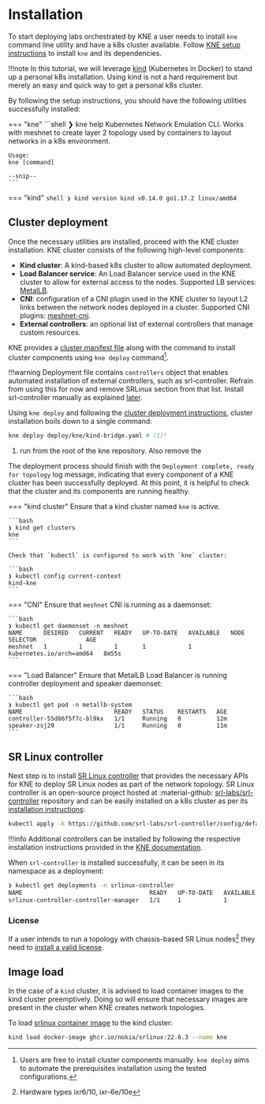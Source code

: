 # Installation

To start deploying labs orchestrated by KNE a user needs to install `kne` command line utility and have a k8s cluster available. Follow [KNE setup instructions](https://github.com/openconfig/kne/blob/main/docs/setup.md) to install `kne` and its dependencies.

!!!note
    In this tutorial, we will leverage [kind](https://kind.sigs.k8s.io/) (Kubernetes in Docker) to stand up a personal k8s installation. Using kind is not a hard requirement but merely an easy and quick way to get a personal k8s cluster.

By following the setup instructions, you should have the following utilities successfully installed:

=== "kne"
    ```shell
    ❯ kne help
    Kubernetes Network Emulation CLI.  Works with meshnet to create
    layer 2 topology used by containers to layout networks in a k8s
    environment.

    Usage:
    kne [command]

    --snip--
    ```
=== "kind"
    ```shell
    ❯ kind version
    kind v0.14.0 go1.17.2 linux/amd64
    ```

## Cluster deployment

Once the necessary utilities are installed, proceed with the KNE cluster installation. KNE cluster consists of the following high-level components:

- **Kind cluster**: A kind-based k8s cluster to allow automated deployment.
- **Load Balancer service**: An Load Balancer service used in the KNE cluster to allow for external access to the nodes. Supported LB services: [MetalLB](https://metallb.universe.tf/).
- **CNI**: configuration of a CNI plugin used in the KNE cluster to layout L2 links between the network nodes deployed in a cluster. Supported CNI plugins: [meshnet-cni](https://github.com/networkop/meshnet-cni).
- **External controllers**: an optional list of external controllers that manage custom resources.

KNE provides a [cluster manifest file](https://github.com/openconfig/kne/blob/631d9664c83701b2458a3539de3d3807bc9ca625/deploy/kne/kind-bridge.yaml) along with the command to install cluster components using `kne deploy` command[^1].

!!!warning
    Deployment file contains `controllers` object that enables automated installation of external controllers, such as srl-controller. Refrain from using this for now and remove SRLinux section from that list. Install srl-controller manually as explained [later](#sr-linux-controller).

Using `kne deploy` and following the [cluster deployment instructions](https://github.com/openconfig/kne/blob/main/docs/create_topology.md#deploy-a-cluster), cluster installation boils down to a single command:

```bash
kne deploy deploy/kne/kind-bridge.yaml # (1)!
```

1. run from the root of the kne repository. Also remove the

The deployment process should finish with the `Deployment complete, ready for topology` log message, indicating that every component of a KNE cluster has been successfully deployed. At this point, it is helpful to check that the cluster and its components are running healthy.

=== "kind cluster"
    Ensure that a kind cluster named `kne` is active.

    ```bash
    ❯ kind get clusters
    kne
    ```

    Check that `kubectl` is configured to work with `kne` cluster:

    ```bash
    ❯ kubectl config current-context
    kind-kne
    ```
=== "CNI"
    Ensure that `meshnet` CNI is running as a daemonset:

    ```bash
    ❯ kubectl get daemonset -n meshnet
    NAME      DESIRED   CURRENT   READY   UP-TO-DATE   AVAILABLE   NODE SELECTOR              AGE
    meshnet   1         1         1       1            1           kubernetes.io/arch=amd64   8m55s
    ```

=== "Load Balancer"
    Ensure that MetalLB Load Balancer is running controller deployment and speaker daemonset:

    ```bash
    ❯ kubectl get pod -n metallb-system
    NAME                          READY   STATUS    RESTARTS   AGE
    controller-55d86f5f7c-bl9kx   1/1     Running   0          12m
    speaker-zsj29                 1/1     Running   0          11m
    ```

## SR Linux controller

Next step is to install [SR Linux controller](https://github.com/srl-labs/srl-controller) that provides the necessary APIs for KNE to deploy SR Linux nodes as part of the network topology. SR Linux controller is an open-source project hosted at :material-github: [srl-labs/srl-controller](https://github.com/srl-labs/srl-controller) repository and can be easily installed on a k8s cluster as per its [installation instructions](https://github.com/srl-labs/srl-controller#install):

```bash
kubectl apply -k https://github.com/srl-labs/srl-controller/config/default
```

!!!info
    Additional controllers can be installed by following the respective installation instructions provided in the [KNE documentation](https://github.com/openconfig/kne/blob/main/docs/create_topology.md#deploying-additional-vendor-controllers).

When `srl-controller` is installed successfully, it can be seen in its namespace as a deployment:

```bash
❯ kubectl get deployments -n srlinux-controller
NAME                                    READY   UP-TO-DATE   AVAILABLE   AGE
srlinux-controller-controller-manager   1/1     1            1           12m
```

### License

If a user intends to run a topology with chassis-based SR Linux nodes[^2] they need to [install a valid license](https://github.com/srl-labs/srl-controller/blob/main/docs/using-licenses.md).

## Image load

In the case of a `kind` cluster, it is advised to load container images to the kind cluster preemptively. Doing so will ensure that necessary images are present in the cluster when KNE creates network topologies.

To load [srlinux container image](https://github.com/nokia/srlinux-container-image) to the kind cluster:

```bash
kind load docker-image ghcr.io/nokia/srlinux:22.6.3 --name kne
```

[^1]: Users are free to install cluster components manually. `kne deploy` aims to automate the prerequisites installation using the tested configurations.
[^2]: Hardware types ixr6/10, ixr-6e/10e
